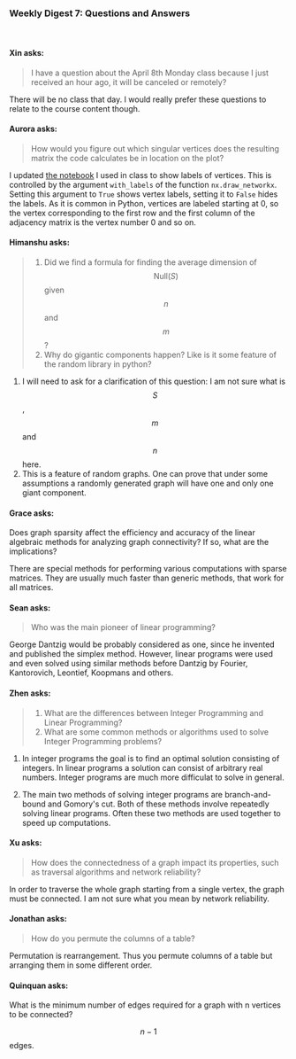 ### Weekly Digest 7: Questions and Answers

<br/>

#### Xin asks:

> I have a question about the April 8th Monday class because I just received an hour ago, 
> it will be canceled or remotely?

There will be no class that day. I would really prefer these questions to relate to the 
course content though.


#### Aurora asks:

> How would you figure out which singular vertices does the resulting matrix 
> the code calculates be in location on the plot? 

I updated
<a href="{{site.baseurl}}/assets/notebooks/connected_components.html" target="_blank">the notebook</a>
I used in class to show labels of vertices. This is controlled by the argument `with_labels` of 
the function  `nx.draw_networkx`. Setting this argument to `True` shows vertex labels, setting it 
to `False` hides the labels. As it is common in Python, vertices are labeled starting at 0, so 
the vertex corresponding to the first row and the first column of the adjacency matrix is the vertex 
number 0 and so on. 


#### Himanshu asks:

> 1. Did we find a formula for finding the average dimension of $$\text{Null}(S)$$ given $$n$$ and $$m$$?
> 2. Why do gigantic components happen? Like is it some feature of the random library in python?

1. I will need to ask for a clarification of this question: I am not sure what is $$S$$, $$m$$ and $$n$$ here. 
2. This is a feature of random graphs. One can prove that under some assumptions a randomly generated graph 
   will have one and only one giant component. 

#### Grace asks:

Does graph sparsity affect the efficiency and accuracy of the linear algebraic methods for analyzing graph 
connectivity? If so, what are the implications?

There are special methods for performing various computations with sparse matrices. They are usually much 
faster than generic methods, that work for all matrices. 

#### Sean asks:

> Who was the main pioneer of linear programming?

George Dantzig would be probably considered as one, since he invented and published the simplex method. 
However, linear programs were used and even solved using similar methods before Dantzig by Fourier, 
Kantorovich, Leontief, Koopmans and others. 


#### Zhen asks:

> 1. What are the differences between Integer Programming and Linear Programming?
> 2. What are some common methods or algorithms used to solve Integer Programming problems?

1. In integer programs the goal is to find an optimal solution consisting of integers. 
   In linear programs a solution can consist of arbitrary real numbers. Integer programs 
   are much more difficulat to solve in general. 

2. The main two methods of solving integer programs are branch-and-bound and Gomory's cut. 
   Both of these methods involve repeatedly solving linear programs. Often these two methods 
   are used together to speed up computations. 


#### Xu asks:

> How does the connectedness of a graph impact its properties, such as traversal algorithms 
> and network reliability?

In order to traverse the whole graph starting from a single vertex, the graph must be connected. 
I am not sure what you mean by network reliability. 


#### Jonathan asks:

> How do you permute the columns of a table?

Permutation is rearrangement. Thus you permute columns of a table but arranging them in 
some different order. 


#### Quinquan asks:

What is the minimum number of edges required for a graph with n vertices to be connected?

$$n-1$$ edges. 
